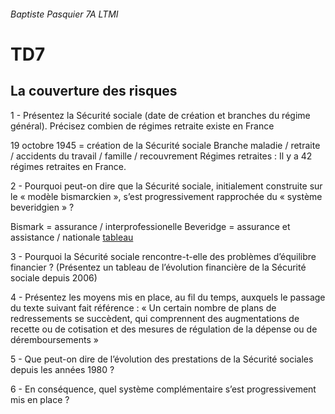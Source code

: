 ###### Baptiste Pasquier 7A LTMI
# TD7 

## La couverture des risques

1 -  Présentez la Sécurité sociale (date de création et branches du régime général). Précisez combien de régimes retraite existe en France

19 octobre 1945 = création de la Sécurité sociale 
Branche maladie / retraite / accidents du travail / famille / recouvrement 
Régimes retraites : Il y a 42 régimes retraites en France. 

2 - Pourquoi peut-on dire que la Sécurité sociale, initialement construite sur le « modèle bismarckien », s’est progressivement rapprochée du « système beveridgien » ?

Bismark = assurance / interprofessionelle
Beveridge = assurance et assistance / nationale 
[tableau](https://www.unedic.org/sites/default/files/2019-12/Note%20d%27%C3%A9clairage%20Les%20mod%C3%A8les%20fondateurs%20de%20l%27indemnisation%20du%20ch%C3%B4mage%20VF.pdf)

3 - Pourquoi la Sécurité sociale rencontre-t-elle des problèmes d’équilibre financier ? (Présentez un tableau de l’évolution financière de la Sécurité sociale depuis 2006)

4 - Présentez les moyens mis en place, au fil du temps, auxquels le passage du texte suivant fait référence : « Un certain nombre de plans de redressements se succèdent, qui comprennent des augmentations de recette ou de cotisation et des mesures de régulation de la dépense ou de déremboursements »

5 - Que peut-on dire de l’évolution des prestations de la Sécurité sociales depuis les années 1980 ?

6 - En conséquence, quel système complémentaire s’est progressivement mis en place ?